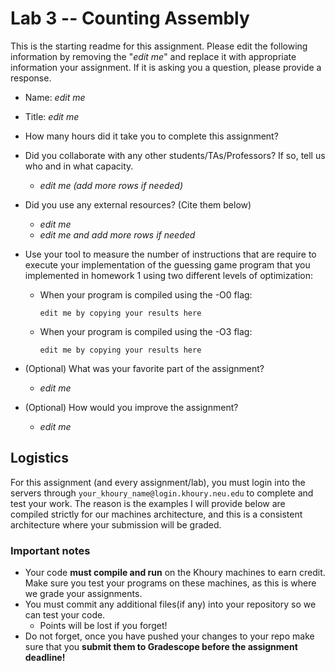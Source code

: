 # Lab 3 -- Counting Assembly

This is the starting readme for this assignment.  Please edit the following information by removing the "*edit me*" and replace it with appropriate information your assignment. If it is asking you a question, please provide a response.

- Name: *edit me*

- Title: *edit me*

- How many hours did it take you to complete this assignment? 

- Did you collaborate with any other students/TAs/Professors? If so, tell us who and in what capacity.
  - *edit me (add more rows if needed)*
  
- Did you use any external resources? (Cite them below)
  - *edit me*
  - *edit me and add more rows if needed*
  
- Use your tool to measure the  number of instructions that are require to execute your implementation of the guessing game program that you implemented in homework 1 using two different levels of optimization:

  - When your program is compiled using the -O0 flag:

    ```
    edit me by copying your results here
    ```

  - When your program is compiled using the -O3 flag:

    ```
    edit me by copying your results here
    ```

- (Optional) What was your favorite part of the assignment? 
  - *edit me*
  
- (Optional) How would you improve the assignment? 
  - *edit me*

## Logistics

For this assignment (and every assignment/lab), you must login into the servers through `your_khoury_name@login.khoury.neu.edu` to complete and test your work. The reason is the examples I will provide below are compiled strictly for our machines architecture, and this is a consistent architecture where your submission will be graded.

### Important notes

* Your code **must compile and run** on the Khoury machines to earn credit. Make sure you test your programs on these machines, as this is where we grade your assignments.
* You must commit any additional files(if any) into your repository so we can test your code.
  * Points will be lost if you forget!
* Do not forget, once you have pushed your changes to your repo make sure that you **submit them to Gradescope before the assignment deadline!**

